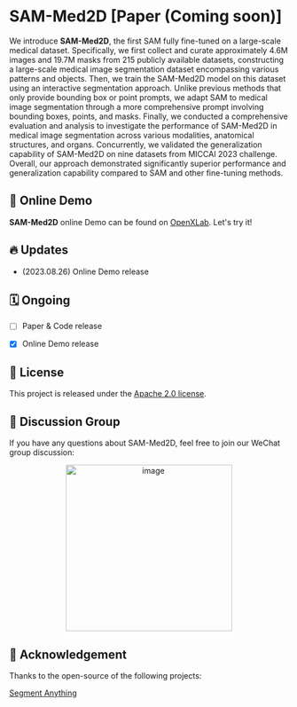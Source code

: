 # SAM-Med2D [Paper (Coming soon)]
<!-- ## Description -->
We introduce **SAM-Med2D**, the first SAM fully fine-tuned on a large-scale medical dataset. Specifically, we first collect and curate approximately 4.6M images and 19.7M masks from 215 publicly available datasets, constructing a large-scale medical image segmentation dataset encompassing various patterns and objects.
Then, we train the SAM-Med2D model on this dataset using an interactive segmentation approach. Unlike previous methods that only provide bounding box or point prompts, we adapt SAM to medical image segmentation through a more comprehensive prompt involving bounding boxes, points, and masks.
Finally, we conducted a comprehensive evaluation and analysis to investigate the performance of SAM-Med2D in medical image segmentation across various modalities, anatomical structures, and organs. Concurrently, we validated the generalization capability of SAM-Med2D on nine datasets from MICCAI 2023 challenge. Overall, our approach demonstrated significantly superior performance and generalization capability compared to SAM and other fine-tuning methods. 


## 🚀 Online Demo
**SAM-Med2D** online Demo can be found on [OpenXLab](https://openxlab.org.cn/apps/detail/litianbin/SAM-Med2D). Let's try it!


## 🔥 Updates
- (2023.08.26) Online Demo release


## 🗓️ Ongoing
- [ ] Paper & Code release
- [x] Online Demo release


## 🎫 License

This project is released under the [Apache 2.0 license](LICENSE). 

## 💬 Discussion Group

If you have any questions about SAM-Med2D, feel free to join our WeChat group discussion:

<p align="center"><img width="300" alt="image" src="https://github.com/uni-medical/SAM-Med2D/blob/main/assets/SAM-Med2D_wechat_group.jpeg"></p> 

## 🤝 Acknowledgement
Thanks to the open-source of the following projects:   

[Segment Anything](https://github.com/facebookresearch/segment-anything) &#8194;
